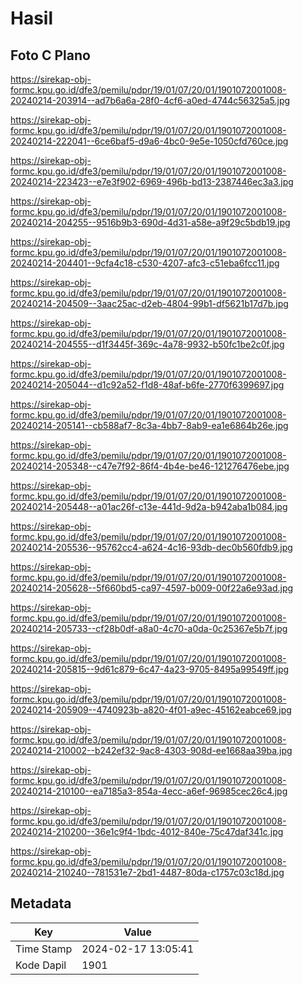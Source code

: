 # Hasil

## Foto C Plano

https://sirekap-obj-formc.kpu.go.id/dfe3/pemilu/pdpr/19/01/07/20/01/1901072001008-20240214-203914--ad7b6a6a-28f0-4cf6-a0ed-4744c56325a5.jpg

https://sirekap-obj-formc.kpu.go.id/dfe3/pemilu/pdpr/19/01/07/20/01/1901072001008-20240214-222041--6ce6baf5-d9a6-4bc0-9e5e-1050cfd760ce.jpg

https://sirekap-obj-formc.kpu.go.id/dfe3/pemilu/pdpr/19/01/07/20/01/1901072001008-20240214-223423--e7e3f902-6969-496b-bd13-2387446ec3a3.jpg

https://sirekap-obj-formc.kpu.go.id/dfe3/pemilu/pdpr/19/01/07/20/01/1901072001008-20240214-204255--9516b9b3-690d-4d31-a58e-a9f29c5bdb19.jpg

https://sirekap-obj-formc.kpu.go.id/dfe3/pemilu/pdpr/19/01/07/20/01/1901072001008-20240214-204401--9cfa4c18-c530-4207-afc3-c51eba6fcc11.jpg

https://sirekap-obj-formc.kpu.go.id/dfe3/pemilu/pdpr/19/01/07/20/01/1901072001008-20240214-204509--3aac25ac-d2eb-4804-99b1-df5621b17d7b.jpg

https://sirekap-obj-formc.kpu.go.id/dfe3/pemilu/pdpr/19/01/07/20/01/1901072001008-20240214-204555--d1f3445f-369c-4a78-9932-b50fc1be2c0f.jpg

https://sirekap-obj-formc.kpu.go.id/dfe3/pemilu/pdpr/19/01/07/20/01/1901072001008-20240214-205044--d1c92a52-f1d8-48af-b6fe-2770f6399697.jpg

https://sirekap-obj-formc.kpu.go.id/dfe3/pemilu/pdpr/19/01/07/20/01/1901072001008-20240214-205141--cb588af7-8c3a-4bb7-8ab9-ea1e6864b26e.jpg

https://sirekap-obj-formc.kpu.go.id/dfe3/pemilu/pdpr/19/01/07/20/01/1901072001008-20240214-205348--c47e7f92-86f4-4b4e-be46-121276476ebe.jpg

https://sirekap-obj-formc.kpu.go.id/dfe3/pemilu/pdpr/19/01/07/20/01/1901072001008-20240214-205448--a01ac26f-c13e-441d-9d2a-b942aba1b084.jpg

https://sirekap-obj-formc.kpu.go.id/dfe3/pemilu/pdpr/19/01/07/20/01/1901072001008-20240214-205536--95762cc4-a624-4c16-93db-dec0b560fdb9.jpg

https://sirekap-obj-formc.kpu.go.id/dfe3/pemilu/pdpr/19/01/07/20/01/1901072001008-20240214-205628--5f660bd5-ca97-4597-b009-00f22a6e93ad.jpg

https://sirekap-obj-formc.kpu.go.id/dfe3/pemilu/pdpr/19/01/07/20/01/1901072001008-20240214-205733--cf28b0df-a8a0-4c70-a0da-0c25367e5b7f.jpg

https://sirekap-obj-formc.kpu.go.id/dfe3/pemilu/pdpr/19/01/07/20/01/1901072001008-20240214-205815--9d61c879-6c47-4a23-9705-8495a99549ff.jpg

https://sirekap-obj-formc.kpu.go.id/dfe3/pemilu/pdpr/19/01/07/20/01/1901072001008-20240214-205909--4740923b-a820-4f01-a9ec-45162eabce69.jpg

https://sirekap-obj-formc.kpu.go.id/dfe3/pemilu/pdpr/19/01/07/20/01/1901072001008-20240214-210002--b242ef32-9ac8-4303-908d-ee1668aa39ba.jpg

https://sirekap-obj-formc.kpu.go.id/dfe3/pemilu/pdpr/19/01/07/20/01/1901072001008-20240214-210100--ea7185a3-854a-4ecc-a6ef-96985cec26c4.jpg

https://sirekap-obj-formc.kpu.go.id/dfe3/pemilu/pdpr/19/01/07/20/01/1901072001008-20240214-210200--36e1c9f4-1bdc-4012-840e-75c47daf341c.jpg

https://sirekap-obj-formc.kpu.go.id/dfe3/pemilu/pdpr/19/01/07/20/01/1901072001008-20240214-210240--781531e7-2bd1-4487-80da-c1757c03c18d.jpg


## Metadata

| Key        | Value               |
| ---------- | ------------------- |
| Time Stamp | 2024-02-17 13:05:41 |
| Kode Dapil | 1901                |



